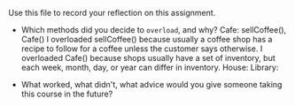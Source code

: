 Use this file to record your reflection on this assignment.

- Which methods did you decide to `overload`, and why?
Cafe: sellCoffee(), Cafe()
I overloaded sellCoffee() because usually a coffee shop has a recipe to follow for a coffee unless the customer says otherwise. I overloaded Cafe() because shops usually have a set of inventory, but each week, month, day, or year can differ in inventory.
House: 
Library: 

- What worked, what didn't, what advice would you give someone taking this course in the future?
